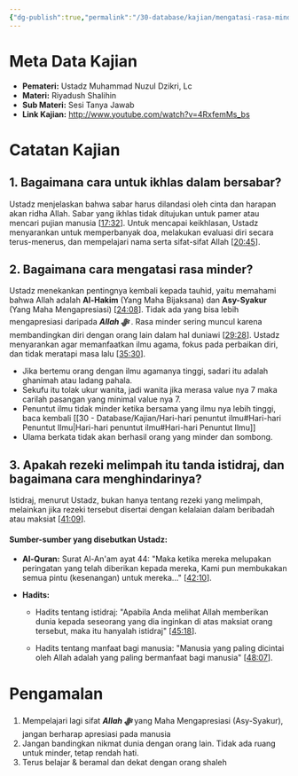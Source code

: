 ```yaml
---
{"dg-publish":true,"permalink":"/30-database/kajian/mengatasi-rasa-minder/","tags":["kajian"]}
---
```





# Meta Data Kajian 
<div><ul class="dataview list-view-ul"><li><span><strong>Pemateri:</strong> Ustadz Muhammad Nuzul Dzikri, Lc</span></li><li><span><strong>Materi:</strong> Riyadush Shalihin</span></li><li><span><strong>Sub Materi:</strong> Sesi Tanya Jawab</span></li><li><span><strong>Link Kajian:</strong> <a rel="noopener nofollow" class="external-link" href="http://www.youtube.com/watch?v=4RxfemMs_bs" target="_blank">http://www.youtube.com/watch?v=4RxfemMs_bs</a></span></li></ul></div>

# Catatan Kajian
## 1. Bagaimana cara untuk ikhlas dalam bersabar?

Ustadz menjelaskan bahwa sabar harus dilandasi oleh cinta dan harapan akan ridha Allah. Sabar yang ikhlas tidak ditujukan untuk pamer atau mencari pujian manusia [[17:32](http://www.youtube.com/watch?v=4RxfemMs_bs&t=1052)]. Untuk mencapai keikhlasan, Ustadz menyarankan untuk memperbanyak doa, melakukan evaluasi diri secara terus-menerus, dan mempelajari nama serta sifat-sifat Allah [[20:45](http://www.youtube.com/watch?v=4RxfemMs_bs&t=1245)].

## 2. Bagaimana cara mengatasi rasa minder?

Ustadz menekankan pentingnya kembali kepada tauhid, yaitu memahami bahwa Allah adalah **Al-Hakim** (Yang Maha Bijaksana) dan **Asy-Syakur** (Yang Maha Mengapresiasi) [[24:08](http://www.youtube.com/watch?v=4RxfemMs_bs&t=1448)]. Tidak ada yang bisa lebih mengapresiasi daripada ***Allah ﷻ*** . Rasa minder sering muncul karena membandingkan diri dengan orang lain dalam hal duniawi [[29:28](http://www.youtube.com/watch?v=4RxfemMs_bs&t=1768)]. Ustadz menyarankan agar memanfaatkan ilmu agama, fokus pada perbaikan diri, dan tidak meratapi masa lalu [[35:30](http://www.youtube.com/watch?v=4RxfemMs_bs&t=2130)].
- Jika bertemu orang dengan ilmu agamanya tinggi, sadari itu adalah ghanimah atau ladang pahala.
- Sekufu itu tolak ukur wanita, jadi wanita jika merasa value nya 7 maka carilah pasangan yang minimal value nya 7.
- Penuntut ilmu tidak minder ketika bersama yang ilmu nya lebih tinggi, baca kembali [[30 - Database/Kajian/Hari-hari penuntut ilmu#Hari-hari Penuntut Ilmu\|Hari-hari penuntut ilmu#Hari-hari Penuntut Ilmu]]
- Ulama berkata tidak akan berhasil orang yang minder dan sombong.

## 3. Apakah rezeki melimpah itu tanda istidraj, dan bagaimana cara menghindarinya?

Istidraj, menurut Ustadz, bukan hanya tentang rezeki yang melimpah, melainkan jika rezeki tersebut disertai dengan kelalaian dalam beribadah atau maksiat [[41:09](http://www.youtube.com/watch?v=4RxfemMs_bs&t=2469)].

#### Sumber-sumber yang disebutkan Ustadz:

- **Al-Quran:** Surat Al-An'am ayat 44: "Maka ketika mereka melupakan peringatan yang telah diberikan kepada mereka, Kami pun membukakan semua pintu (kesenangan) untuk mereka..." [[42:10](http://www.youtube.com/watch?v=4RxfemMs_bs&t=2530)].
    
- **Hadits:**
    
    - Hadits tentang istidraj: "Apabila Anda melihat Allah memberikan dunia kepada seseorang yang dia inginkan di atas maksiat orang tersebut, maka itu hanyalah istidraj" [[45:18](http://www.youtube.com/watch?v=4RxfemMs_bs&t=2718)].
        
    - Hadits tentang manfaat bagi manusia: "Manusia yang paling dicintai oleh Allah adalah yang paling bermanfaat bagi manusia" [[48:07](http://www.youtube.com/watch?v=4RxfemMs_bs&t=2887)].
        

# Pengamalan
1. Mempelajari lagi sifat ***Allah ﷻ*** yang Maha Mengapresiasi (Asy-Syakur), jangan berharap apresiasi pada manusia
2. Jangan bandingkan nikmat dunia dengan orang lain. Tidak ada ruang untuk minder, tetap rendah hati.
3. Terus belajar & beramal dan dekat dengan orang shaleh
 
 